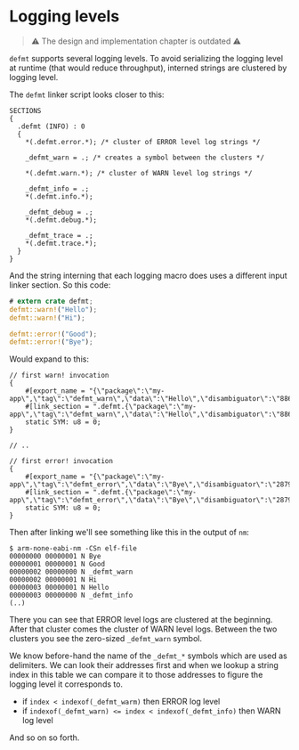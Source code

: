 # Logging levels

> ⚠️ The design and implementation chapter is outdated ⚠️

`defmt` supports several logging levels.
To avoid serializing the logging level at runtime (that would reduce throughput), interned strings are clustered by logging level.

The `defmt` linker script looks closer to this:

``` text
SECTIONS
{
  .defmt (INFO) : 0
  {
    *(.defmt.error.*); /* cluster of ERROR level log strings */

    _defmt_warn = .; /* creates a symbol between the clusters */

    *(.defmt.warn.*); /* cluster of WARN level log strings */

    _defmt_info = .;
    *(.defmt.info.*);

    _defmt_debug = .;
    *(.defmt.debug.*);

    _defmt_trace = .;
    *(.defmt.trace.*);
  }
}
```

And the string interning that each logging macro does uses a different input linker section.
So this code:

``` rust
# extern crate defmt;
defmt::warn!("Hello");
defmt::warn!("Hi");

defmt::error!("Good");
defmt::error!("Bye");
```

Would expand to this:

``` rust,no_run,noplayground
// first warn! invocation
{
    #[export_name = "{\"package\":\"my-app\",\"tag\":\"defmt_warn\",\"data\":\"Hello\",\"disambiguator\":\"8864866341617976971\"}"]
    #[link_section = ".defmt.{\"package\":\"my-app\",\"tag\":\"defmt_warn\",\"data\":\"Hello\",\"disambiguator\":\"8864866341617976971\"}"]
    static SYM: u8 = 0;
}

// ..

// first error! invocation
{
    #[export_name = "{\"package\":\"my-app\",\"tag\":\"defmt_error\",\"data\":\"Bye\",\"disambiguator\":\"2879057613697528561\"}"]
    #[link_section = ".defmt.{\"package\":\"my-app\",\"tag\":\"defmt_error\",\"data\":\"Bye\",\"disambiguator\":\"2879057613697528561\"}"]
    static SYM: u8 = 0;
}
```

Then after linking we'll see something like this in the output of `nm`:

``` console
$ arm-none-eabi-nm -CSn elf-file
00000000 00000001 N Bye
00000001 00000001 N Good
00000002 00000000 N _defmt_warn
00000002 00000001 N Hi
00000003 00000001 N Hello
00000003 00000000 N _defmt_info
(..)
```

There you can see that ERROR level logs are clustered at the beginning.
After that cluster comes the cluster of WARN level logs.
Between the two clusters you see the zero-sized `_defmt_warn` symbol.

We know before-hand the name of the `_defmt_*` symbols which are used as delimiters.
We can look their addresses first and when we lookup a string index in this table we can compare it to those addresses to figure the logging level it corresponds to.

- if `index < indexof(_defmt_warm)` then ERROR log level
- if `indexof(_defmt_warn) <= index < indexof(_defmt_info)` then WARN log level

And so on so forth.
